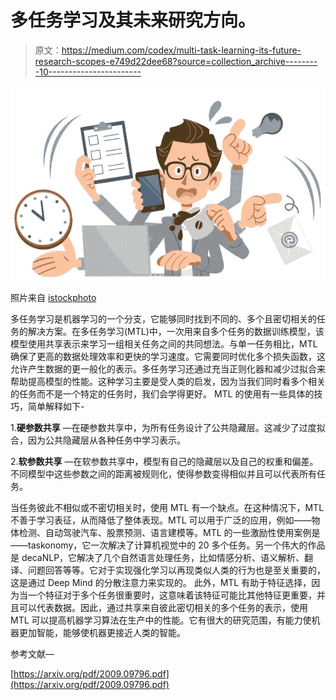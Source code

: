 # 多任务学习及其未来研究方向。

> 原文：<https://medium.com/codex/multi-task-learning-its-future-research-scopes-e749d22dee68?source=collection_archive---------10----------------------->

![](img/7277360f3e8e9d93695fe1b6202b8162.png)

照片来自 [istockphoto](http://istockphoto.com)

多任务学习是机器学习的一个分支，它能够同时找到不同的、多个且密切相关的任务的解决方案。在多任务学习(MTL)中，一次用来自多个任务的数据训练模型，该模型使用共享表示来学习一组相关任务之间的共同想法。与单一任务相比，MTL 确保了更高的数据处理效率和更快的学习速度。它需要同时优化多个损失函数，这允许产生数据的更一般化的表示。多任务学习还通过充当正则化器和减少过拟合来帮助提高模型的性能。这种学习主要是受人类的启发，因为当我们同时看多个相关的任务而不是一个特定的任务时，我们会学得更好。
MTL 的使用有一些具体的技巧，简单解释如下-

1.**硬参数共享** —在硬参数共享中，为所有任务设计了公共隐藏层。这减少了过度拟合，因为公共隐藏层从各种任务中学习表示。

2.**软参数共享** —在软参数共享中，模型有自己的隐藏层以及自己的权重和偏差。不同模型中这些参数之间的距离被规则化，使得参数变得相似并且可以代表所有任务。

当任务彼此不相似或不密切相关时，使用 MTL 有一个缺点。在这种情况下，MTL 不善于学习表征，从而降低了整体表现。MTL 可以用于广泛的应用，例如——物体检测、自动驾驶汽车、股票预测、语言建模等。MTL 的一些激励性使用案例是——taskonomy，它一次解决了计算机视觉中的 20 多个任务。另一个伟大的作品是 decaNLP，它解决了几个自然语言处理任务，比如情感分析、语义解析、翻译、问题回答等等。它对于实现强化学习以再现类似人类的行为也是至关重要的，这是通过 Deep Mind 的分散注意力来实现的。
此外，MTL 有助于特征选择，因为当一个特征对于多个任务很重要时，这意味着该特征可能比其他特征更重要，并且可以代表数据。因此，通过共享来自彼此密切相关的多个任务的表示，使用 MTL 可以提高机器学习算法在生产中的性能。它有很大的研究范围，有能力使机器更加智能，能够使机器更接近人类的智能。

参考文献—

[https://arxiv.org/pdf/2009.09796.pdf](https://arxiv.org/pdf/2009.09796.pdf)